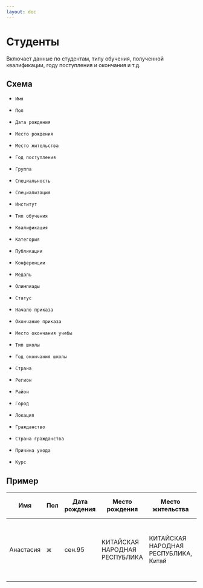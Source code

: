 ```yaml
---
layout: doc
---
```


# Студенты
Включает данные по студентам, типу обучения, полученной квалификации, году поступления и окончания и т.д.

## Схема

* `Имя`

* `Пол`

* `Дата рождения`

* `Место рождения`

* `Место жительства`

* `Год поступления`

* `Группа`

* `Специальность`

* `Специализация`

* `Институт`

* `Тип обучения`

* `Квалификация`

* `Категория`

* `Публикации`

* `Конференции`

* `Медаль`

* `Олимпиады`

* `Статус`

* `Начало приказа`

* `Окончание приказа`

* `Место окончания учебы`

* `Тип школы`

* `Год окончания школы`

* `Страна`

* `Регион`

* `Район`

* `Город`

* `Локация`

* `Гражданство`

* `Страна гражданства`

* `Причина ухода`

* `Курс`

## Пример

Имя | Пол | Дата рождения | Место рождения | Место жительства | Год поступления | Группа | Специальность | Специализация | Институт | Тип обучения | Квалификация | Категория | Публикации | Конференции | Медаль | Олимпиады | Статус | Начало приказа | Окончание приказа | Место окончания учебы | Тип школы | Год окончания школы | Страна | Регион | Район | Город | Локация | Гражданство | Страна гражданства | Причина ухода | Курс
|--|--|--|--|--|--|--|--|--|--|--|--|--|--|--|--|--|--|--|--|--|--|--|--|--|--|--|--|--|--|--|--|
Анастасия | ж | сен.95 | КИТАЙСКАЯ НАРОДНАЯ РЕСПУБЛИКА | КИТАЙСКАЯ НАРОДНАЯ РЕСПУБЛИКА,  Китай | 2020 | 01-Ак.от.4 | Филология | Русский язык как иностранный | Высшая школа русского языка и межкультурной коммуникации им. И.А. Бодуэна де Куртенэ | очное | магистр | контракт | 0 | 0 | Нет |  | выпускник | 01.09.2020 | 01.07.2022 | Чанчунь | Вуз | 2022 | Китайская Народная Республика |  Гирин |   |  Чанчунь |  - | Иностранный гражданин - дальнее зарубежье | Китайская Народная Республика | в связи с окончанием Университета | 2
